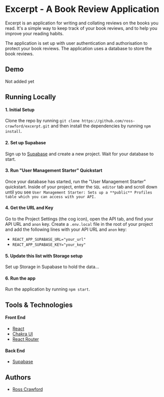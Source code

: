 # Excerpt - A Book Review Application

Excerpt is an application for writing and collating reviews on the books you read. It's a simple way to keep track of your book reviews, and to help you improve your reading habits.

The application is set up with user authentication and authorisation to protect your book reviews. The application uses a database to store the book reviews.

## Demo

Not added yet

## Running Locally

#### 1. Initial Setup

Clone the repo by running `git clone https://github.com/ross-crawford/excerpt.git` and then install the dependencies by running `npm install`.

#### 2. Set up Supabase

Sign up to [Supabase](https://app.supabase.io) and create a new project. Wait for your database to start.

#### 3. Run "User Management Starter" Quickstart

Once your database has started, run the "User Management Starter" quickstart. Inside of your project, enter the `SQL editor` tab and scroll down until you see `User Management Starter: Sets up a **public** Profiles table which you can access with your API.`

#### 4. Get the URL and Key

Go to the Project Settings (the cog icon), open the API tab, and find your API URL and `anon` key. Create a `.env.local` file in the root of your project and add the following lines with your API URL and `anon` key:

- `REACT_APP_SUPABASE_URL="your_url"`
- `REACT_APP_SUPABASE_KEY="your_key"`

#### 5. Update this list with Storage setup

Set up Storage in Supabase to hold the data...

#### 6. Run the app

Run the application by running `npm start`.

## Tools & Technologies

#### Front End

- [React](https://reactjs.org/)
- [Chakra UI](https://chakra-ui.com/)
- [React Router](https://reacttraining.com/react-router/)

#### Back End

- [Supabase](https://supabase.io/)

## Authors

- [Ross Crawford](https://github.com/ross-crawford)
